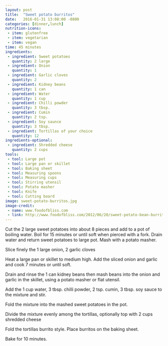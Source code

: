 ```yaml
---
layout: post
title:  "Sweet potato burritos"
date:   2016-01-31 13:08:00 -0800
categories: [dinner,lunch]
nutrition-icons:
 - item: glutenfree
 - item: vegetarian
 - item: vegan
time: 45 minutes
ingredients:
 - ingredient: Sweet potatoes
   quantity: 2 large
 - ingredient: Onion
   quantity: 1
 - ingredient: Garlic cloves
   quantity: 2
 - ingredient: Kidney beans
   quantity: 1 can
 - ingredient: Water
   quantity: 1 cup
 - ingredient: Chilli powder
   quantity: 3 tbsp.
 - ingredient: Cumin
   quantity: 2 tsp.
 - ingredient: Soy saunce
   quantity: 3 tbsp.
 - ingredient: Tortillas of your choice
   quantity: 12
ingredients-optional:
 - ingredient: Shredded cheese
   quantity: 2 cups
tools:
 - tool: Large pot
 - tool: Large pan or skillet
 - tool: Baking sheet
 - tool: Measuring spoons
 - tool: Measuring cups
 - tool: Stirring utensil
 - tool: Potato masher
 - tool: Knife
 - tool: Cutting board
image: sweet-potato-burritos.jpg
image-credit: 
 - name: www.foodofbliss.com
 - link: http://www.foodofbliss.com/2012/06/20/sweet-potato-bean-burritos
---
```


Cut the <span>2 large sweet potatoes</span> into about 8 pieces and add to a pot of boiling water. Boil for 15 minutes or until soft when pierced with a fork. Drain water and return sweet potatoes to large pot. Mash with a potato masher.

Slice finely the <span>1 large onion,</span> <span>2 garlic cloves</span>

Heat a large pan or skillet to medium high. Add the sliced onion and garlic and cook 7 minutes or until soft.

Drain and rinse the <span>1 can kidney beans</span> then mash beans into the onion and garlic in the skillet, using a potato masher or flat utensil.

Add the <span>1 cup water,</span> <span>3 tbsp. chilli powder,</span> <span>2 tsp. cumin,</span> <span>3 tbsp. soy sauce</span> to the mixture and stir.

Fold the mixture into the mashed sweet potatoes in the pot.

Divide the mixture evenly among the tortillas, optionally top with <span>2 cups shredded cheese</span>

Fold the tortillas burrito style. Place burritos on the baking sheet.

Bake for 10 minutes.